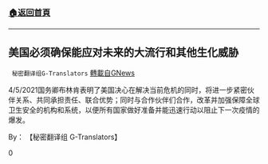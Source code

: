 ###  [:house:返回首頁](https://github.com/ourhimalayas/txt)
---

## 美国必须确保能应对未来的大流行和其他生化威胁
` 秘密翻译组G-Translators` [轉載自GNews](https://gnews.org/zh-hans/1114979/)

4/5/2021国务卿布林肯表明了美国决心在解决当前危机的同时，将进一步紧密伙伴关系、共同承担责任、联合优势；同时与合作伙伴们合作，改革并加强保障全球卫生安全的机构和系统，以便所有国家做好准备并能迅速行动以阻止下一次疫情的爆发。

By： 【秘密翻译组 G-Translators】

0
